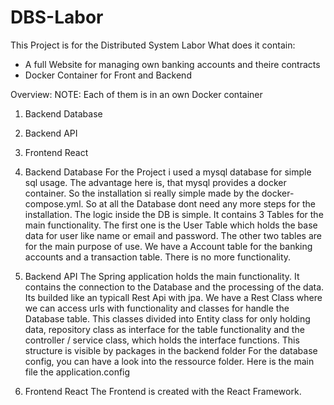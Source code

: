 # DBS-Labor
This Project is for the Distributed System Labor
What does it contain:
 - A full Website for managing own banking accounts and theire contracts
 - Docker Container for Front and Backend

Overview: NOTE: Each of them is in an own Docker container
1. Backend Database
2. Backend API
3. Frontend React


1. Backend Database
For the Project i used a mysql database for simple sql usage. The advantage here is, that mysql provides a docker container. So the installation si really simple made by the docker-compose.yml. So at all the  Database dont need any more steps for the installation. The logic inside the DB is simple. It contains 3 Tables for the main functionality. The first one is the User Table which holds the base data for user like name or email and password. The other two tables are for the main purpose of use. We have a Account table for the banking accounts and a transaction table. There is no more functionality.

2. Backend API
The Spring application holds the main functionality. It contains the connection to the Database and the processing of the data. Its builded like an typicall Rest Api with jpa. We have a Rest Class where we can access urls with functionality and classes for handle the Database table. This classes divided into Entity class for only holding data, repository class as interface for the table functionality and the controller / service class, which holds the interface functions.
This structure is visible by packages in the backend folder
For the database config, you can have a look into the ressource folder. Here is the main file the application.config

3. Frontend React
The Frontend is created with the React Framework.


